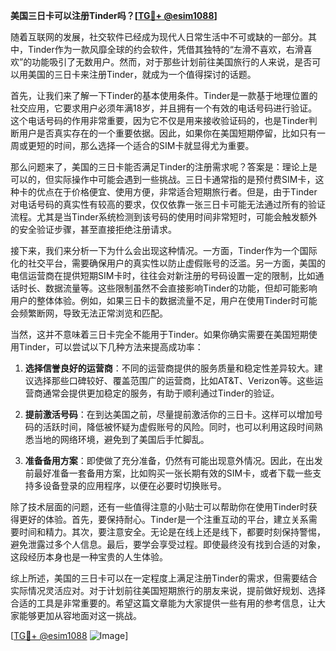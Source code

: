 **美国三日卡可以注册Tinder吗？[[TG💪+ @esim1088](https://t.me/s/esim1088)]**

随着互联网的发展，社交软件已经成为现代人日常生活中不可或缺的一部分。其中，Tinder作为一款风靡全球的约会软件，凭借其独特的“左滑不喜欢，右滑喜欢”的功能吸引了无数用户。然而，对于那些计划前往美国旅行的人来说，是否可以用美国的三日卡来注册Tinder，就成为一个值得探讨的话题。

首先，让我们来了解一下Tinder的基本使用条件。Tinder是一款基于地理位置的社交应用，它要求用户必须年满18岁，并且拥有一个有效的电话号码进行验证。这个电话号码的作用非常重要，因为它不仅是用来接收验证码的，也是Tinder判断用户是否真实存在的一个重要依据。因此，如果你在美国短期停留，比如只有一周或更短的时间，那么选择一个适合的SIM卡就显得尤为重要。

那么问题来了，美国的三日卡能否满足Tinder的注册需求呢？答案是：理论上是可以的，但实际操作中可能会遇到一些挑战。三日卡通常指的是预付费SIM卡，这种卡的优点在于价格便宜、使用方便，非常适合短期旅行者。但是，由于Tinder对电话号码的真实性有较高的要求，仅仅依靠一张三日卡可能无法通过所有的验证流程。尤其是当Tinder系统检测到该号码的使用时间非常短时，可能会触发额外的安全验证步骤，甚至直接拒绝注册请求。

接下来，我们来分析一下为什么会出现这种情况。一方面，Tinder作为一个国际化的社交平台，需要确保用户的真实性以防止虚假账号的泛滥。另一方面，美国的电信运营商在提供短期SIM卡时，往往会对新注册的号码设置一定的限制，比如通话时长、数据流量等。这些限制虽然不会直接影响Tinder的功能，但却可能影响用户的整体体验。例如，如果三日卡的数据流量不足，用户在使用Tinder时可能会频繁断网，导致无法正常浏览和匹配。

当然，这并不意味着三日卡完全不能用于Tinder。如果你确实需要在美国短期使用Tinder，可以尝试以下几种方法来提高成功率：

1. **选择信誉良好的运营商**：不同的运营商提供的服务质量和稳定性差异较大。建议选择那些口碑较好、覆盖范围广的运营商，比如AT&T、Verizon等。这些运营商通常会提供更加稳定的服务，有助于顺利通过Tinder的验证。

2. **提前激活号码**：在到达美国之前，尽量提前激活你的三日卡。这样可以增加号码的活跃时间，降低被怀疑为虚假账号的风险。同时，也可以利用这段时间熟悉当地的网络环境，避免到了美国后手忙脚乱。

3. **准备备用方案**：即使做了充分准备，仍然有可能出现意外情况。因此，在出发前最好准备一套备用方案，比如购买一张长期有效的SIM卡，或者下载一些支持多设备登录的应用程序，以便在必要时切换账号。

除了技术层面的问题，还有一些值得注意的小贴士可以帮助你在使用Tinder时获得更好的体验。首先，要保持耐心。Tinder是一个注重互动的平台，建立关系需要时间和精力。其次，要注意安全。无论是在线上还是线下，都要时刻保持警惕，避免泄露过多个人信息。最后，要学会享受过程。即使最终没有找到合适的对象，这段经历本身也是一种宝贵的人生体验。

综上所述，美国的三日卡可以在一定程度上满足注册Tinder的需求，但需要结合实际情况灵活应对。对于计划前往美国短期旅行的朋友来说，提前做好规划、选择合适的工具是非常重要的。希望这篇文章能为大家提供一些有用的参考信息，让大家能够更加从容地面对这一挑战。

[[TG💪+ @esim1088](https://t.me/s/esim1088) ![Image](https://i.postimg.cc/4NQfJmqS/Snipaste-2025-05-13-00-14-12.png)]